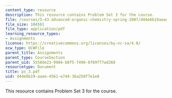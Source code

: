 ```yaml
---
content_type: resource
description: This resource contains Problem Set 3 for the course.
file: /courses/5-43-advanced-organic-chemistry-spring-2007/d44e6b19aaae4561e74436a250f7e1e8_ps_3.pdf
file_size: 104561
file_type: application/pdf
learning_resource_types:
- Assignments
license: https://creativecommons.org/licenses/by-nc-sa/4.0/
ocw_type: OCWFile
parent_title: Assignments
parent_type: CourseSection
parent_uid: 5558de23-9984-b8f5-f496-6f89ff7ad268
resourcetype: Document
title: ps_3.pdf
uid: d44e6b19-aaae-4561-e744-36a250f7e1e8
---
```

This resource contains Problem Set 3 for the course.